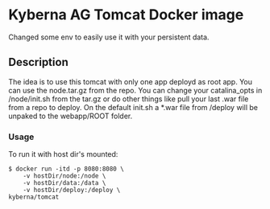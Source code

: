 # Kyberna AG Tomcat Docker image

Changed some env to easily use it with your persistent data.

## Description
The idea is to use this tomcat with only one app deployd as root app.
You can use the node.tar.gz from the repo.
You can change your catalina_opts in /node/init.sh from the tar.gz or do other things like pull your last .war file from a repo to deploy.
On the default init.sh a *.war file from /deploy will be unpaked to the webapp/ROOT folder.


### Usage

To run it with host dir's mounted:

	$ docker run -itd -p 8080:8080 \
        -v hostDir/node:/node \
        -v hostDir/data:/data \
        -v hostDir/deploy:/deploy \
	kyberna/tomcat


